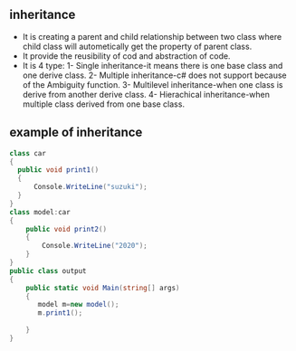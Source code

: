 ## inheritance
- It is creating a parent and child relationship between two class where child class will autometically get the property of parent class.
- It provide the reusibility of cod and abstraction of code.
- It is 4 type:
1- Single inheritance-it means there is one base class and one derive class.
2- Multiple inheritance-c# does not support because of the Ambiguity function.
3- Multilevel inheritance-when one class is derive from another derive class.
4- Hierachical inheritance-when multiple class derived from one base class.

## example of inheritance

``` C#
class car
{
  public void print1()
  {
      Console.WriteLine("suzuki");
  }
}
class model:car
{
    public void print2()
    {
        Console.WriteLine("2020");
    }
}
public class output
{
    public static void Main(string[] args)
    {
       model m=new model();
       m.print1();
       
    }
}
```



